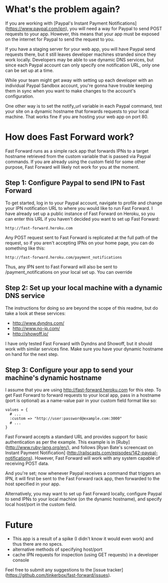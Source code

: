 # What's the problem again?

If you are working with [Paypal's Instant Payment Notifications] (https://www.paypal.com/ipn), you will need a way for Paypal to send POST requests to your app. However, this means that your app must be exposed on the internet for Paypal to send the request to you.

If you have a staging server for your web app, you will have Paypal send requests there, but it still leaves developer machines stranded since they work locally. Developers may be able to use dynamic DNS services, but since each Paypal account can only specify one notification URL, only one can be set up at a time.

While your team might get away with setting up each developer with an individual Paypal Sandbox account, you're gonna have trouble keeping them in sync when you want to make changes to the account's configuration.

One other way is to set the notify_url variable in each Paypal command, test your site on a dynamic hostname that forwards requests to your local machine. That works fine if you are hosting your web app on port 80.

# How does Fast Forward work?

Fast Forward runs as a simple rack app that forwards IPNs to a target hostname retrieved from the custom variable that is passed via Paypal commands. If you are already using the custom field for some other purpose, Fast Forward will likely not work for you at the moment.

## Step 1: Configure Paypal to send IPN to Fast Forward

To get started, log in to your Paypal account, navigate to profile and change your IPN notification URL to where you would like to run Fast Forward. I have already set up a public instance of Fast Forward on Heroku, so you can enter this URL if you haven't decided you want to set up Fast Forward:

    http://fast-forward.heroku.com

Any POST request sent to Fast Forward is replicated at the full path of the request, so if you aren't accepting IPNs on your home page, you can do something like this:

    http://fast-forward.heroku.com/payment_notifications

Thus, any IPN sent to Fast Forward will also be sent to /payment_notifications on your local set up. You can override 

## Step 2: Set up your local machine with a dynamic DNS service

The instructions for doing so are beyond the scope of this readme, but do take a look at these services:

* http://www.dyndns.com/
* http://www.no-ip.com/
* http://showoff.io/

I have only tested Fast Forward with Dyndns and Showoff, but it should work with similar services fine. Make sure you have your dynamic hostname on hand for the next step.

## Step 3: Configure your app to send your machine's dynamic hostname

I assume that you are using http://fast-forward.heroku.com for this step. To get Fast Forward to forward requests to your local app, pass in a hostname (port is optional) as a name-value pair in your custom field format like so:

    values = {
      # ...
      :custom => "http://user:password@example.com:3000"
      # ...
    }

Fast Forward accepts a standard URL and provides support for basic authentication as per the example. This example is in [Ruby] (http://www.ruby-lang.org/en/), and follows [Ryan Bate's screencast on Instant Payment Notification] (http://railscasts.com/episodes/142-paypal-notifications). However, Fast Forward will work with any system capable of receiving POST data.

And you're set; now whenever Paypal receives a command that triggers an IPN, it will first be sent to the Fast Forward rack app, then forwarded to the host specified in your app.

Alternatively, you may want to set up Fast Forward locally, configure Paypal to send IPNs to your local machine (on the dynamic hostname), and specify local host/port in the custom field.

# Future

* This app is a result of a spike (I didn't know it would even work) and thus there are no specs.
* alternative methods of specifying host/port
* cache IPN requests for inspection (using GET requests) in a developer console

Feel free to submit any suggestions to the [issue tracker] (https://github.com/tinkerbox/fast-forward/issues).